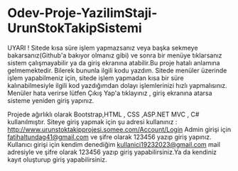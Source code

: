 # Odev-Proje-YazilimStaji-UrunStokTakipSistemi
UYARI ! Sitede kısa süre işlem yapmazsanız veya başka sekmeye bakarsanız(Github'a bakıyor olmanız gibi) ve sonra bir menüye tıklarsanız sistem çalışmayabilir ya da giriş ekranına atabilir.Bu proje hatalı anlamına gelmemektedir. Bilerek bununla ilgili kodu yazdım. Sitede menüler üzerinde işlem yapabilmeniz için, sitede işlem yapmadan kısa bir süre kalınabilmesiyle  ilgili kod yazdığımdan dolayı işlemlerinizi hızlı yapmalısınız. Menüler hata verirse lütfen Çıkış Yap'a tıklayınız , giriş ekranına atarsa sisteme yeniden giriş yapınız.

Projede ağırlıklı olarak Bootstrap,HTML , CSS ,ASP.NET MVC , C# kullanılmıştır. 
Siteye giriş yapmak için şu adresi kullanınız : http://www.urunstoktakipprojesi.somee.com/Account/Login 
Admin girişi için fatihaltundag41@gmail.com ve şifre olarak 123456 yazıp giriş yapınız. 
Kullanıcı girişi için kendim denediğim kullanici19232023@gmail.com mail adresiyle ve şifre olarak 123456 yazıp giriş yapabilirsiniz.Ya da kendiniz kayıt oluşturup giriş yapabilirsiniz.


